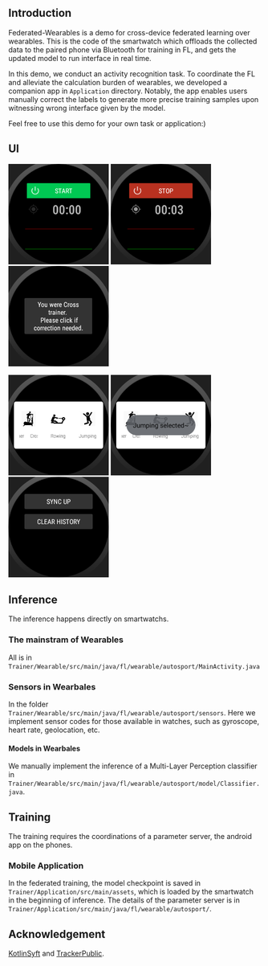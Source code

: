 ## Introduction

Federated-Wearables is a demo for cross-device federated learning over wearables. This is  the code of the smartwatch which offloads the collected data to the paired phone via Bluetooth for training in FL, and gets the updated model to run interface in real time.

In this demo, we conduct an activity recognition task. To coordinate the FL and alleviate the calculation burden of wearables, we developed a companion app in `Application` directory. Notably, the app enables users manually correct the labels to generate more precise training samples upon witnessing wrong interface given by the model. 

Feel free to use this demo for your own task or application:)

## UI
<img src="/pic/watch1.png " width="200" height="200" /> <img src="/pic/watch2.png " width="200" height="200" /> <img src="/pic/watch3.png " width="200" height="200" /> 

<img src="/pic/watch4.png " width="200" height="200" /> <img src="/pic/watch5.png " width="200" height="200" /> <img src="/pic/watch6.png " width="200" height="200" />





## Inference

The inference happens directly on smartwatchs.

### The mainstram of Wearables

All is in `Trainer/Wearable/src/main/java/fl/wearable/autosport/MainActivity.java`

### Sensors in Wearbales 

In the folder `Trainer/Wearable/src/main/java/fl/wearable/autosport/sensors`. Here we implement sensor codes for those available in watches, such as gyroscope, heart rate, geolocation, etc.

#### Models in Wearbales

We manually implement the inference of a Multi-Layer Perception classifier in `Trainer/Wearable/src/main/java/fl/wearable/autosport/model/Classifier.java`.



## Training

The training requires the coordinations of a parameter server, the android app on the phones.

### Mobile Application

In the federated training, the model checkpoint is saved in `Trainer/Application/src/main/assets`, which is loaded by the smartwatch in the beginning of inference. The details of the parameter server is in `Trainer/Application/src/main/java/fl/wearable/autosport/`.


## Acknowledgement

[KotlinSyft](https://github.com/OpenMined/KotlinSyft) and [TrackerPublic](https://github.com/miltschek/TrackerPublic).
